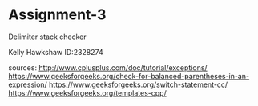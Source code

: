 # Assignment-3
Delimiter stack checker

Kelly Hawkshaw ID:2328274

sources:
http://www.cplusplus.com/doc/tutorial/exceptions/
https://www.geeksforgeeks.org/check-for-balanced-parentheses-in-an-expression/
https://www.geeksforgeeks.org/switch-statement-cc/
https://www.geeksforgeeks.org/templates-cpp/
